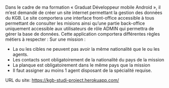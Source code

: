 Dans le cadre de ma formation « Graduat Développeur mobile Android », il m’est demandé de créer un site internet permettant la gestion des données du KGB. Le site comportera une interface front-office accessible à tous permettant de consulter les misions ainsi qu’une partie back-office uniquement accessible aux utilisateurs de rôle ADMIN qui permettra de gérer la base de données.
 Cette application comportera différentes règles métiers à respecter :
Sur une mission : 
-	La ou les cibles ne peuvent pas avoir la même nationalité que le ou les agents.
-	Les contacts sont obligatoirement de la nationalité du pays de la mission
-	La planque est obligatoirement dans le même pays que la mission
-	Il faut assigner au moins 1 agent disposant de la spécialité requise.

URL du site: https://kgb-studi-project.herokuapp.com/